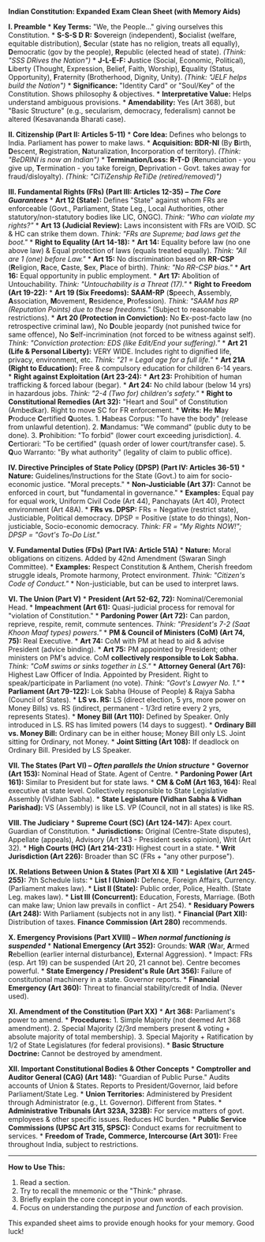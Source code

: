 **Indian Constitution: Expanded Exam Clean Sheet (with Memory Aids)**

**I. Preamble**
    *   **Key Terms:** "We, the People..." giving ourselves this Constitution.
    *   **S-S-S D R:** **S**overeign (independent), **S**ocialist (welfare, equitable distribution), **S**ecular (state has no religion, treats all equally), **D**emocratic (gov by the people), **R**epublic (elected head of state). *(Think: "SSS DRives the Nation")*
    *   **J-L-E-F:** **J**ustice (Social, Economic, Political), **L**iberty (Thought, Expression, Belief, Faith, Worship), **E**quality (Status, Opportunity), **F**raternity (Brotherhood, Dignity, Unity). *(Think: "JELF helps build the Nation")*
    *   **Significance:** "Identity Card" or "Soul/Key" of the Constitution. Shows philosophy & objectives.
    *   **Interpretative Value:** Helps understand ambiguous provisions.
    *   **Amendability:** Yes (Art 368), but "Basic Structure" (e.g., secularism, democracy, federalism) cannot be altered (Kesavananda Bharati case).

**II. Citizenship (Part II: Articles 5-11)**
    *   **Core Idea:** Defines who belongs to India. Parliament has power to make laws.
    *   **Acquisition:** **BDR-NI** (By **B**irth, **D**escent, **R**egistration, **N**aturalization, **I**ncorporation of territory). *(Think: "BeDRINI is now an Indian")*
    *   **Termination/Loss:** **R-T-D** (**R**enunciation - you give up, **T**ermination - you take foreign, **D**eprivation - Govt. takes away for fraud/disloyalty). *(Think: "CiTiZenship ReTiDe (retired/removed)")*

**III. Fundamental Rights (FRs) (Part III: Articles 12-35) – *The Core Guarantees***
    *   **Art 12 (State):** Defines "State" against whom FRs are enforceable (Govt., Parliament, State Leg., Local Authorities, other statutory/non-statutory bodies like LIC, ONGC). *Think: "Who can violate my rights?"*
    *   **Art 13 (Judicial Review):** Laws inconsistent with FRs are VOID. SC & HC can strike them down. *Think: "FRs are Supreme; bad laws get the boot."*
    *   **Right to Equality (Art 14-18):**
        *   **Art 14:** Equality before law (no one above law) & Equal protection of laws (equals treated equally). *Think: "All are 1 (one) before Law."*
        *   **Art 15:** No discrimination based on **RR-CSP** (**R**eligion, **R**ace, **C**aste, **S**ex, **P**lace of birth). *Think: "No RR-CSP bias."*
        *   **Art 16:** Equal opportunity in public employment.
        *   **Art 17:** Abolition of Untouchability. *Think: "Untouchability is a Threat (17)."*
    *   **Right to Freedom (Art 19-22):**
        *   **Art 19 (Six Freedoms):** **SAAM-RP** (**S**peech, **A**ssembly, **A**ssociation, **M**ovement, **R**esidence, **P**rofession). *Think: "SAAM has RP (Reputation Points) due to these freedoms."* (Subject to reasonable restrictions).
        *   **Art 20 (Protection in Conviction):** No **E**x-post-facto law (no retrospective criminal law), No **D**ouble jeopardy (not punished twice for same offence), No **S**elf-incrimination (not forced to be witness against self). *Think: "Conviction protection: EDS (like Edit/End your suffering)."*
        *   **Art 21 (Life & Personal Liberty):** VERY WIDE. Includes right to dignified life, privacy, environment, etc. *Think: "21 = Legal age for a full life."*
        *   **Art 21A (Right to Education):** Free & compulsory education for children 6-14 years.
    *   **Right against Exploitation (Art 23-24):**
        *   **Art 23:** Prohibition of human trafficking & forced labour (begar).
        *   **Art 24:** No child labour (below 14 yrs) in hazardous jobs. *Think: "2-4 (Two for) children's safety."*
    *   **Right to Constitutional Remedies (Art 32):** "Heart and Soul" of Constitution (Ambedkar). Right to move SC for FR enforcement.
        *   **Writs:** **H**e **M**ay **P**roduce **C**ertified **Q**uotes.
            1.  **H**abeas Corpus: "To have the body" (release from unlawful detention).
            2.  **M**andamus: "We command" (public duty to be done).
            3.  **P**rohibition: "To forbid" (lower court exceeding jurisdiction).
            4.  **C**ertiorari: "To be certified" (quash order of lower court/transfer case).
            5.  **Q**uo Warranto: "By what authority" (legality of claim to public office).

**IV. Directive Principles of State Policy (DPSP) (Part IV: Articles 36-51)**
    *   **Nature:** Guidelines/Instructions for the State (Govt.) to aim for socio-economic justice. "Moral precepts."
    *   **Non-Justiciable (Art 37):** Cannot be enforced in court, but "fundamental in governance."
    *   **Examples:** Equal pay for equal work, Uniform Civil Code (Art 44), Panchayats (Art 40), Protect environment (Art 48A).
    *   **FRs vs. DPSP:** FRs = Negative (restrict state), Justiciable, Political democracy. DPSP = Positive (state to do things), Non-justiciable, Socio-economic democracy. *Think: FR = "My Rights NOW!"; DPSP = "Govt's To-Do List."*

**V. Fundamental Duties (FDs) (Part IVA: Article 51A)**
    *   **Nature:** Moral obligations on citizens. Added by 42nd Amendment (Swaran Singh Committee).
    *   **Examples:** Respect Constitution & Anthem, Cherish freedom struggle ideals, Promote harmony, Protect environment. *Think: "Citizen's Code of Conduct."*
    *   Non-justiciable, but can be used to interpret laws.

**VI. The Union (Part V)**
    *   **President (Art 52-62, 72):** Nominal/Ceremonial Head.
        *   **Impeachment (Art 61):** Quasi-judicial process for removal for "violation of Constitution."
        *   **Pardoning Power (Art 72):** Can pardon, reprieve, respite, remit, commute sentences. *Think: "President's 7-2 (Saat Khoon Maaf types) powers."*
    *   **PM & Council of Ministers (CoM) (Art 74, 75):** Real Executive.
        *   **Art 74:** CoM with PM at head to aid & advise President (advice binding).
        *   **Art 75:** PM appointed by President; other ministers on PM's advice. CoM **collectively responsible to Lok Sabha.** *Think: "CoM swims or sinks together in LS."*
    *   **Attorney General (Art 76):** Highest Law Officer of India. Appointed by President. Right to speak/participate in Parliament (no vote). *Think: "Govt's Lawyer No. 1."*
    *   **Parliament (Art 79-122):** Lok Sabha (House of People) & Rajya Sabha (Council of States).
        *   **LS vs. RS:** LS (direct election, 5 yrs, more power on Money Bills) vs. RS (indirect, permanent - 1/3rd retire every 2 yrs, represents States).
        *   **Money Bill (Art 110):** Defined by Speaker. Only introduced in LS. RS has limited powers (14 days to suggest).
        *   **Ordinary Bill vs. Money Bill:** Ordinary can be in either house; Money Bill only LS. Joint sitting for Ordinary, not Money.
        *   **Joint Sitting (Art 108):** If deadlock on Ordinary Bill. Presided by LS Speaker.

**VII. The States (Part VI) – *Often parallels the Union structure***
    *   **Governor (Art 153):** Nominal Head of State. Agent of Centre.
        *   **Pardoning Power (Art 161):** Similar to President but for state laws.
    *   **CM & CoM (Art 163, 164):** Real executive at state level. Collectively responsible to State Legislative Assembly (Vidhan Sabha).
    *   **State Legislature (Vidhan Sabha & Vidhan Parishad):** VS (Assembly) is like LS. VP (Council, not in all states) is like RS.

**VIII. The Judiciary**
    *   **Supreme Court (SC) (Art 124-147):** Apex court. Guardian of Constitution.
        *   **Jurisdictions:** Original (Centre-State disputes), Appellate (appeals), Advisory (Art 143 - President seeks opinion), Writ (Art 32).
    *   **High Courts (HC) (Art 214-231):** Highest court in a state.
        *   **Writ Jurisdiction (Art 226):** Broader than SC (FRs + "any other purpose").

**IX. Relations Between Union & States (Part XI & XII)**
    *   **Legislative (Art 245-255):** 7th Schedule lists:
        *   **List I (Union):** Defence, Foreign Affairs, Currency. (Parliament makes law).
        *   **List II (State):** Public order, Police, Health. (State Leg. makes law).
        *   **List III (Concurrent):** Education, Forests, Marriage. (Both can make law; Union law prevails in conflict - Art 254).
        *   **Residuary Powers (Art 248):** With Parliament (subjects not in any list).
    *   **Financial (Part XII):** Distribution of taxes. **Finance Commission (Art 280)** recommends.

**X. Emergency Provisions (Part XVIII) – *When normal functioning is suspended***
    *   **National Emergency (Art 352):** Grounds: **WAR** (**W**ar, **A**rmed **R**ebellion (earlier internal disturbance), **E**xternal Aggression).
        *   Impact: FRs (esp. Art 19) can be suspended (Art 20, 21 cannot be). Centre becomes powerful.
    *   **State Emergency / President's Rule (Art 356):** Failure of constitutional machinery in a state. Governor reports.
    *   **Financial Emergency (Art 360):** Threat to financial stability/credit of India. (Never used).

**XI. Amendment of the Constitution (Part XX)**
    *   **Art 368:** Parliament's power to amend.
        *   **Procedures:**
            1.  Simple Majority (not deemed Art 368 amendment).
            2.  Special Majority (2/3rd members present & voting + absolute majority of total membership).
            3.  Special Majority + Ratification by 1/2 of State Legislatures (for federal provisions).
        *   **Basic Structure Doctrine:** Cannot be destroyed by amendment.

**XII. Important Constitutional Bodies & Other Concepts**
    *   **Comptroller and Auditor General (CAG) (Art 148):** "Guardian of Public Purse." Audits accounts of Union & States. Reports to President/Governor, laid before Parliament/State Leg.
    *   **Union Territories:** Administered by President through Administrator (e.g., Lt. Governor). Different from States.
    *   **Administrative Tribunals (Art 323A, 323B):** For service matters of govt. employees & other specific issues. Reduces HC burden.
    *   **Public Service Commissions (UPSC Art 315, SPSC):** Conduct exams for recruitment to services.
    *   **Freedom of Trade, Commerce, Intercourse (Art 301):** Free throughout India, subject to restrictions.

---

**How to Use This:**
1.  Read a section.
2.  Try to recall the mnemonic or the "Think:" phrase.
3.  Briefly explain the core concept in your own words.
4.  Focus on understanding the *purpose* and *function* of each provision.

This expanded sheet aims to provide enough hooks for your memory. Good luck!
